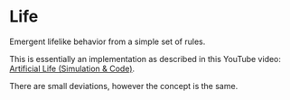 # Life
Emergent lifelike behavior from a simple set of rules.

This is essentially an implementation as described in this YouTube video: [Artificial Life (Simulation & Code)](https://youtu.be/0Kx4Y9TVMGg).

There are small deviations, however the concept is the same.
